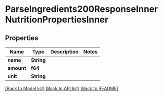 # ParseIngredients200ResponseInnerNutritionPropertiesInner

## Properties

Name | Type | Description | Notes
------------ | ------------- | ------------- | -------------
**name** | **String** |  | 
**amount** | **f64** |  | 
**unit** | **String** |  | 

[[Back to Model list]](../README.md#documentation-for-models) [[Back to API list]](../README.md#documentation-for-api-endpoints) [[Back to README]](../README.md)


